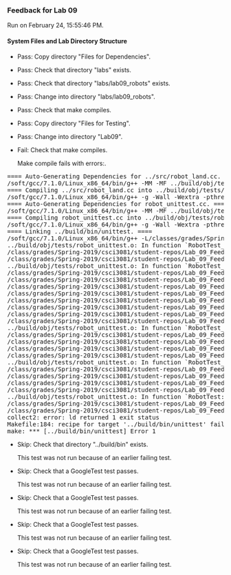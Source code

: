 ### Feedback for Lab 09

Run on February 24, 15:55:46 PM.


#### System Files and Lab Directory Structure

+ Pass: Copy directory "Files for Dependencies".



+ Pass: Check that directory "labs" exists.

+ Pass: Check that directory "labs/lab09_robots" exists.

+ Pass: Change into directory "labs/lab09_robots".

+ Pass: Check that make compiles.



+ Pass: Copy directory "Files for Testing".



+ Pass: Change into directory "Lab09".

+ Fail: Check that make compiles.

    Make compile fails with errors:.
<pre>==== Auto-Generating Dependencies for ../src/robot_land.cc. ====
/soft/gcc/7.1.0/Linux_x86_64/bin/g++ -MM -MF ../build/obj/tests/robot_land.d -MP -MT ../build/obj/tests/robot_land.o -g -Wall -Wextra -pthread -fprofile-arcs -ftest-coverage -c -I/classes/grades/Spring-2019/csci3081/csel-s19c3081/include -I.. -I. -isystem/classes/grades/Spring-2019/csci3081/csel-s19c3081/include -isystem/classes/grades/Spring-2019/csci3081/csel-s19c3081/include/nanovg -isystem/classes/grades/Spring-2019/csci3081/csel-s19c3081/include/MinGfx-1.0  -std=c++14 ../src/robot_land.cc
==== Compiling ../src/robot_land.cc into ../build/obj/tests/robot_land.o. ====
/soft/gcc/7.1.0/Linux_x86_64/bin/g++ -g -Wall -Wextra -pthread -fprofile-arcs -ftest-coverage -c -I/classes/grades/Spring-2019/csci3081/csel-s19c3081/include -I.. -I. -isystem/classes/grades/Spring-2019/csci3081/csel-s19c3081/include -isystem/classes/grades/Spring-2019/csci3081/csel-s19c3081/include/nanovg -isystem/classes/grades/Spring-2019/csci3081/csel-s19c3081/include/MinGfx-1.0  -std=c++14  -c -o  ../build/obj/tests/robot_land.o ../src/robot_land.cc
==== Auto-Generating Dependencies for robot_unittest.cc. ====
/soft/gcc/7.1.0/Linux_x86_64/bin/g++ -MM -MF ../build/obj/tests/robot_unittest.d -MP -MT ../build/obj/tests/robot_unittest.o -g -Wall -Wextra -pthread -fprofile-arcs -ftest-coverage -c -I/classes/grades/Spring-2019/csci3081/csel-s19c3081/include -I.. -I. -isystem/classes/grades/Spring-2019/csci3081/csel-s19c3081/include -isystem/classes/grades/Spring-2019/csci3081/csel-s19c3081/include/nanovg -isystem/classes/grades/Spring-2019/csci3081/csel-s19c3081/include/MinGfx-1.0  -std=c++14 robot_unittest.cc
==== Compiling robot_unittest.cc into ../build/obj/tests/robot_unittest.o. ====
/soft/gcc/7.1.0/Linux_x86_64/bin/g++ -g -Wall -Wextra -pthread -fprofile-arcs -ftest-coverage -c -I/classes/grades/Spring-2019/csci3081/csel-s19c3081/include -I.. -I. -isystem/classes/grades/Spring-2019/csci3081/csel-s19c3081/include -isystem/classes/grades/Spring-2019/csci3081/csel-s19c3081/include/nanovg -isystem/classes/grades/Spring-2019/csci3081/csel-s19c3081/include/MinGfx-1.0  -std=c++14  -c -o  ../build/obj/tests/robot_unittest.o robot_unittest.cc
==== Linking ../build/bin/unittest. ====
/soft/gcc/7.1.0/Linux_x86_64/bin/g++ -L/classes/grades/Spring-2019/csci3081/csel-s19c3081/lib -pthread -fprofile-arcs -ftest-coverage ../build/obj/tests/robot_land.o ../build/obj/tests/robot_unittest.o -o ../build/bin/unittest -lgtest_main -lgtest -lgmock 
../build/obj/tests/robot_unittest.o: In function `RobotTest_ConstructorUserDefined_Test::TestBody()':
/class/grades/Spring-2019/csci3081/student-repos/Lab_09_Feedback/repo-scher528/labs/lab09_robots/Lab09/robot_unittest.cc:24: undefined reference to `Robot::get_id()'
/class/grades/Spring-2019/csci3081/student-repos/Lab_09_Feedback/repo-scher528/labs/lab09_robots/Lab09/robot_unittest.cc:25: undefined reference to `Robot::get_radius()'
../build/obj/tests/robot_unittest.o: In function `RobotTest_ConstructorDefault_Test::TestBody()':
/class/grades/Spring-2019/csci3081/student-repos/Lab_09_Feedback/repo-scher528/labs/lab09_robots/Lab09/robot_unittest.cc:29: undefined reference to `Robot::get_color()'
/class/grades/Spring-2019/csci3081/student-repos/Lab_09_Feedback/repo-scher528/labs/lab09_robots/Lab09/robot_unittest.cc:30: undefined reference to `Robot::get_direction()'
/class/grades/Spring-2019/csci3081/student-repos/Lab_09_Feedback/repo-scher528/labs/lab09_robots/Lab09/robot_unittest.cc:31: undefined reference to `Robot::get_position()'
/class/grades/Spring-2019/csci3081/student-repos/Lab_09_Feedback/repo-scher528/labs/lab09_robots/Lab09/robot_unittest.cc:32: undefined reference to `Robot::get_position()'
/class/grades/Spring-2019/csci3081/student-repos/Lab_09_Feedback/repo-scher528/labs/lab09_robots/Lab09/robot_unittest.cc:33: undefined reference to `Robot::get_position()'
/class/grades/Spring-2019/csci3081/student-repos/Lab_09_Feedback/repo-scher528/labs/lab09_robots/Lab09/robot_unittest.cc:34: undefined reference to `Robot::get_position()'
/class/grades/Spring-2019/csci3081/student-repos/Lab_09_Feedback/repo-scher528/labs/lab09_robots/Lab09/robot_unittest.cc:35: undefined reference to `Robot::get_sensor_angle()'
/class/grades/Spring-2019/csci3081/student-repos/Lab_09_Feedback/repo-scher528/labs/lab09_robots/Lab09/robot_unittest.cc:36: undefined reference to `Robot::get_sensor_range()'
../build/obj/tests/robot_unittest.o: In function `RobotTest_UpdateRobot0_Test::TestBody()':
/class/grades/Spring-2019/csci3081/student-repos/Lab_09_Feedback/repo-scher528/labs/lab09_robots/Lab09/robot_unittest.cc:45: undefined reference to `Robot::Update(double)'
/class/grades/Spring-2019/csci3081/student-repos/Lab_09_Feedback/repo-scher528/labs/lab09_robots/Lab09/robot_unittest.cc:46: undefined reference to `Robot::get_position()'
/class/grades/Spring-2019/csci3081/student-repos/Lab_09_Feedback/repo-scher528/labs/lab09_robots/Lab09/robot_unittest.cc:47: undefined reference to `Robot::get_position()'
/class/grades/Spring-2019/csci3081/student-repos/Lab_09_Feedback/repo-scher528/labs/lab09_robots/Lab09/robot_unittest.cc:48: undefined reference to `Robot::get_direction()'
../build/obj/tests/robot_unittest.o: In function `RobotTest_UpdateRobot1_Test::TestBody()':
/class/grades/Spring-2019/csci3081/student-repos/Lab_09_Feedback/repo-scher528/labs/lab09_robots/Lab09/robot_unittest.cc:57: undefined reference to `Robot::Update(double)'
/class/grades/Spring-2019/csci3081/student-repos/Lab_09_Feedback/repo-scher528/labs/lab09_robots/Lab09/robot_unittest.cc:58: undefined reference to `Robot::get_position()'
/class/grades/Spring-2019/csci3081/student-repos/Lab_09_Feedback/repo-scher528/labs/lab09_robots/Lab09/robot_unittest.cc:59: undefined reference to `Robot::get_position()'
/class/grades/Spring-2019/csci3081/student-repos/Lab_09_Feedback/repo-scher528/labs/lab09_robots/Lab09/robot_unittest.cc:60: undefined reference to `Robot::get_direction()'
../build/obj/tests/robot_unittest.o: In function `RobotTest::SetUp()':
/class/grades/Spring-2019/csci3081/student-repos/Lab_09_Feedback/repo-scher528/labs/lab09_robots/Lab09/robot_unittest.cc:12: undefined reference to `Robot::Robot(int, double, Point, double)'
/class/grades/Spring-2019/csci3081/student-repos/Lab_09_Feedback/repo-scher528/labs/lab09_robots/Lab09/robot_unittest.cc:13: undefined reference to `Robot::Robot(int, double, Point, double)'
collect2: error: ld returned 1 exit status
Makefile:184: recipe for target '../build/bin/unittest' failed
make: *** [../build/bin/unittest] Error 1
</pre>



+ Skip: Check that directory "../build/bin" exists.

  This test was not run because of an earlier failing test.

+ Skip: Check that a GoogleTest test passes.

  This test was not run because of an earlier failing test.

+ Skip: Check that a GoogleTest test passes.

  This test was not run because of an earlier failing test.

+ Skip: Check that a GoogleTest test passes.

  This test was not run because of an earlier failing test.

+ Skip: Check that a GoogleTest test passes.

  This test was not run because of an earlier failing test.

